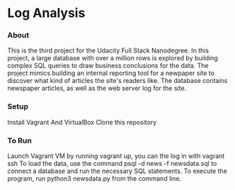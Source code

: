 # Log Analysis

### About

This is the third project for the Udacity Full Stack Nanodegree. In this project, a large database with over a million rows is explored by building complex SQL queries to draw business conclusions for the data. The project mimics building an internal reporting tool for a newpaper site to discover what kind of articles the site's readers like. The database contains newspaper articles, as well as the web server log for the site.

### Setup
  Install Vagrant And VirtualBox
  Clone this repository

### To Run
  Launch Vagrant VM by running vagrant up, you can the log in with vagrant ssh
  To load the data, use the command psql -d news -f newsdata.sql to connect a database and run the necessary SQL statements.
  To execute the program, run python3 newsdata.py from the command line.
